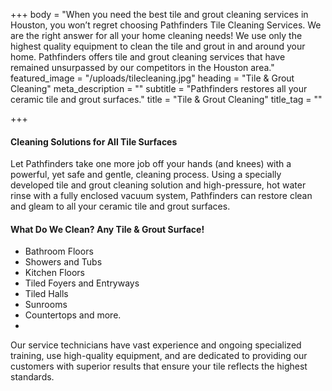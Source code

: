+++
body = "When you need the best tile and grout cleaning services in Houston, you won’t regret choosing Pathfinders Tile Cleaning Services. We are the right answer for all your home cleaning needs! We use only the highest quality equipment to clean the tile and grout in and around your home. Pathfinders offers tile and grout cleaning services that have remained unsurpassed by our competitors in the Houston area."
featured_image = "/uploads/tilecleaning.jpg"
heading = "Tile & Grout Cleaning"
meta_description = ""
subtitle = "Pathfinders restores all your ceramic tile and grout surfaces."
title = "Tile & Grout Cleaning"
title_tag = ""

+++
#### Cleaning Solutions for All Tile Surfaces

Let Pathfinders take one more job off your hands (and knees) with a powerful, yet safe and gentle, cleaning process. Using a specially developed tile and grout cleaning solution and high-pressure, hot water rinse with a fully enclosed vacuum system, Pathfinders can restore clean and gleam to all your ceramic tile and grout surfaces.

#### What Do We Clean? Any Tile & Grout Surface!

* Bathroom Floors
* Showers and Tubs
* Kitchen Floors
* Tiled Foyers and Entryways
* Tiled Halls
* Sunrooms
* Countertops and more.
* 

Our service technicians have vast experience and ongoing specialized training, use high-quality equipment, and are dedicated to providing our customers with superior results that ensure your tile reflects the highest standards.